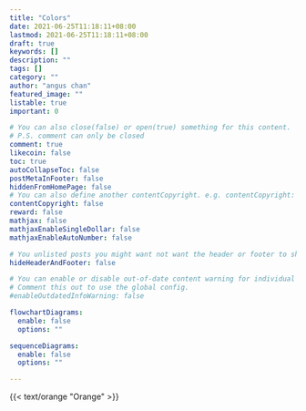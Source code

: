```yaml
---
title: "Colors"
date: 2021-06-25T11:18:11+08:00
lastmod: 2021-06-25T11:18:11+08:00
draft: true
keywords: []
description: ""
tags: []
category: ""
author: "angus chan"
featured_image: ""
listable: true
important: 0

# You can also close(false) or open(true) something for this content.
# P.S. comment can only be closed
comment: true
likecoin: false
toc: true
autoCollapseToc: false
postMetaInFooter: false
hiddenFromHomePage: false
# You can also define another contentCopyright. e.g. contentCopyright: "This is another copyright."
contentCopyright: false
reward: false
mathjax: false
mathjaxEnableSingleDollar: false
mathjaxEnableAutoNumber: false

# You unlisted posts you might want not want the header or footer to show
hideHeaderAndFooter: false

# You can enable or disable out-of-date content warning for individual post.
# Comment this out to use the global config.
#enableOutdatedInfoWarning: false

flowchartDiagrams:
  enable: false
  options: ""

sequenceDiagrams: 
  enable: false
  options: ""

---
```



{{< text/orange "Orange" >}}

<!--more-->
